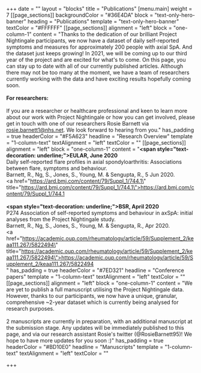 +++
date = ""
layout = "blocks"
title = "Publications"
[menu.main]
weight = 7
[[page_sections]]
backgroundColor = "#36E4DA"
block = "text-only-hero-banner"
heading = "Publications"
template = "text-only-hero-banner"
textColor = "#FFFFFF"
[[page_sections]]
alignment = "left"
block = "one-column-1"
content = "Thanks to the dedication of our brilliant Project Nightingale participants, we now have a dataset of daily self-reported symptoms and measures for approximately 200 people with axial SpA. And the dataset just keeps growing! In 2021, we will be coming up to our third year of the project and are excited for what's to come. On this page, you can stay up to date with all of our currently published articles. Although there may not be too many at the moment, we have a team of researchers currently working with the data and have exciting results hopefully coming soon.<br><br><strong>For researchers:</strong><br><br>If you are a researcher or healthcare professional and keen to learn more about our work with Project Nightingale or how you can get involved, please get in touch with one of our researchers Rosie Barnett via rosie.barnett1@nhs.net. We look forward to hearing from you."
has_padding = true
headerColor = "#F5A623"
headline = "Research Overview"
template = "1-column-text"
textAlignment = "left"
textColor = ""
[[page_sections]]
alignment = "left"
block = "one-column-1"
content = "<strong><span style=\"text-decoration: underline;\">EULAR, June 2020</span></strong><br>Daily self-reported flare profiles in axial spondyloarthritis: Associations between flare, symptoms and behaviour. <br>Barnett, R., Ng, S., Jones, S., Young, M. &amp; Sengupta, R., 5 Jun 2020.<br><a href=\"https://ard.bmj.com/content/79/Suppl_1/744.1\" title=\"https://ard.bmj.com/content/79/Suppl_1/744.1\">https://ard.bmj.com/content/79/Suppl_1/744.1</a><br><br><strong><span style=\"text-decoration: underline;\">BSR, April 2020</span></strong><br>P274 Association of self-reported symptoms and behaviour in axSpA: initial analyses from the Project Nightingale study.<br>Barnett, R., Ng, S., Jones, S., Young, M. &amp; Sengupta, R., Apr 2020.<br><a href=\"https://academic.oup.com/rheumatology/article/59/Supplement_2/keaa111.267/5822494\" title=\"https://academic.oup.com/rheumatology/article/59/Supplement_2/keaa111.267/5822494\">https://academic.oup.com/rheumatology/article/59/Supplement_2/keaa111.267/5822494</a><br>"
has_padding = true
headerColor = "#7ED321"
headline = "Conference papers"
template = "1-column-text"
textAlignment = "left"
textColor = ""
[[page_sections]]
alignment = "left"
block = "one-column-1"
content = "We are yet to publish a full manuscript utilising the Project Nightingale data. However, thanks to our participants, we now have a unique, granular, comprehensive ~2-year dataset which is currently being analysed for research purposes. <br><br>2 manuscripts are currently in preparation, with an additional manuscript at the submission stage. Any updates will be immediately published to this page, and via our research assistant Rosie's twitter (@RosieBarnett95)! We hope to have more updates for you soon :)"
has_padding = true
headerColor = "#BD10E0"
headline = "Manuscripts"
template = "1-column-text"
textAlignment = "left"
textColor = ""

+++
